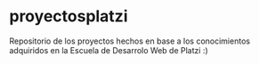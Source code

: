 # proyectosplatzi
Repositorio de los proyectos hechos en base a los conocimientos adquiridos en la Escuela de Desarrolo Web de Platzi :)
